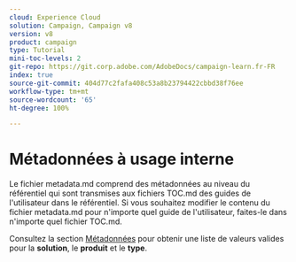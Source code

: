 ```yaml
---
cloud: Experience Cloud
solution: Campaign, Campaign v8
version: v8
product: campaign
type: Tutorial
mini-toc-levels: 2
git-repo: https://git.corp.adobe.com/AdobeDocs/campaign-learn.fr-FR
index: true
source-git-commit: 404d77c2fafa408c53a8b23794422cbbd38f76ee
workflow-type: tm+mt
source-wordcount: '65'
ht-degree: 100%

---
```



# Métadonnées à usage interne

Le fichier metadata.md comprend des métadonnées au niveau du référentiel qui sont transmises aux fichiers TOC.md des guides de l&#39;utilisateur dans le référentiel. Si vous souhaitez modifier le contenu du fichier metadata.md pour n&#39;importe quel guide de l&#39;utilisateur, faites-le dans n&#39;importe quel fichier TOC.md.

Consultez la section [Métadonnées](https://experienceleague.adobe.com/docs/authoring-guide-exl/using/editing/user-guide-setup/metadata.html?lang=fr) pour obtenir une liste de valeurs valides pour la **solution**, le **produit** et le **type**.
